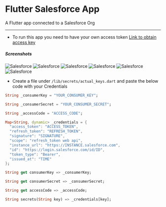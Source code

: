 # Flutter Salesforce App

A Flutter app connected to a Salesforce Org


------------

- To run this app you need to have your own access token
[Link to obtain access key](https://www.gosquared.com/blog/salesforce-rest-api-integration "Link to obtain access key") 

##### Screenshots

![Salesforce](/screenshots/1.JPG "Salesforce")
![Salesforce](/screenshots/2.JPG "Salesforce")
![Salesforce](/screenshots/3.JPG "Salesforce")
![Salesforce](/screenshots/4.JPG "Salesforce")
![Salesforce](/screenshots/5.JPG "Salesforce")
![Salesforce](/screenshots/6.JPG "Salesforce")

- Create a file under `/lib/secrets/actual_keys.dart` and paste the below code with your Credentials

```dart
String _consumerKey = "YOUR_CONSUMER_KEY";

String _consumerSecret = "YOUR_CONSUMER_SECRET";

String _accessCode = "ACCESS_CODE";

Map<String, dynamic> _credentials = {
  "access_token": "ACCESS_TOKEN",
  "refresh_token": "REFRESH_TOKEN",
  "signature": "SIGNATURE",
  "scope": "refresh_token web api",
  "instance_url": "https://INSTANCE.salesforce.com",
  "id": "https://login.salesforce.com/id/ID",
  "token_type": "Bearer",
  "issued_at": "TIME"
};

String get consumerKey => _consumerKey;

String get consumerSecret => _consumerSecret;

String get accessCode => _accessCode;

String secrets(String key) => _credentials[key];

```
